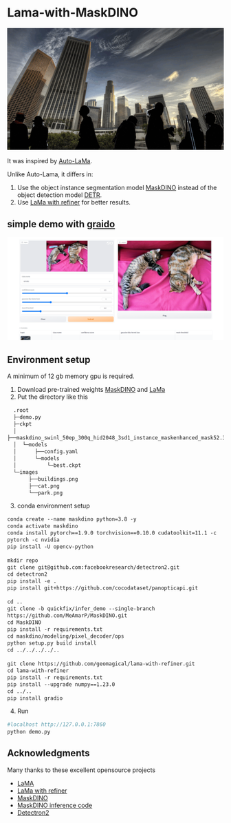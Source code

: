 # Lama-with-MaskDINO
![demo](./images/demo.gif)

It was inspired by [Auto-LaMa](https://github.com/andy971022/auto-lama#readme).

Unlike Auto-Lama, it differs in:
1. Use the object instance segmentation model [MaskDINO](https://github.com/IDEA-Research/MaskDINO) instead of the object detection model [DETR](https://github.com/facebookresearch/detr).
1. Use [LaMa with refiner](https://github.com/geomagical/lama-with-refiner) for better results.
## simple demo with [graido](https://github.com/gradio-app/gradio)
![webui](./images/webui.png)
## Environment setup
A minimum of 12 gb memory gpu is required.
1. Download pre-trained weights [MaskDINO](https://github.com/IDEA-Research/detrex-storage/releases/download/maskdino-v0.1.0/maskdino_swinl_50ep_300q_hid2048_3sd1_instance_maskenhanced_mask52.3ap_box59.0ap.pth) and [LaMa](https://disk.yandex.ru/d/ouP6l8VJ0HpMZg) 
1. Put the directory like this
```
  .root
  ├─demo.py
  ├─ckpt
  │  ├──maskdino_swinl_50ep_300q_hid2048_3sd1_instance_maskenhanced_mask52.3ap_box59.0ap.pth
  │  └─models
  │      ├──config.yaml
  │      └─models
  │          └─best.ckpt
  └─images
       ├──buildings.png
       ├──cat.png
       └──park.png     
```
3. conda environment setup
```
conda create --name maskdino python=3.8 -y
conda activate maskdino
conda install pytorch==1.9.0 torchvision==0.10.0 cudatoolkit=11.1 -c pytorch -c nvidia
pip install -U opencv-python

mkdir repo
git clone git@github.com:facebookresearch/detectron2.git
cd detectron2
pip install -e .
pip install git+https://github.com/cocodataset/panopticapi.git

cd ..
git clone -b quickfix/infer_demo --single-branch https://github.com/MeAmarP/MaskDINO.git
cd MaskDINO
pip install -r requirements.txt
cd maskdino/modeling/pixel_decoder/ops
python setup.py build install
cd ../../../../..

git clone https://github.com/geomagical/lama-with-refiner.git
cd lama-with-refiner
pip install -r requirements.txt 
pip install --upgrade numpy==1.23.0
cd ../..
pip install gradio
```
4. Run
``` bash
#localhost http://127.0.0.1:7860
python demo.py
```
## Acknowledgments
Many thanks to these excellent opensource projects
* [LaMA](https://github.com/saic-mdal/lama)
* [LaMa with refiner](https://github.com/geomagical/lama-with-refiner)
* [MaskDINO](https://github.com/IDEA-Research/MaskDINO)
* [MaskDINO inference code](https://github.com/MeAmarP/MaskDINO/tree/quickfix/infer_demo)
* [Detectron2](https://github.com/facebookresearch/detectron2)
